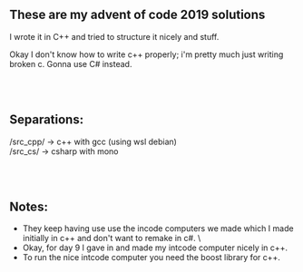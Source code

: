 ## These are my advent of code 2019 solutions

I wrote it in C++ and tried to structure it nicely and stuff.

Okay I don't know how to write c++ properly; i'm pretty much just writing broken c. 
Gonna use C# instead.

<br><br>

## Separations:

/src_cpp/ -> c++ with gcc (using wsl debian) <br>
/src_cs/ -> csharp with mono <br>

<br><br>

## Notes:

- They keep having use use the incode computers we made which I made initially in c++ and don't want to remake in c#. \
- Okay, for day 9 I gave in and made my intcode computer nicely in c++.
- To run the nice intcode computer you need the boost library for c++.